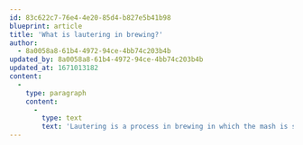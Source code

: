 ```yaml
---
id: 83c622c7-76e4-4e20-85d4-b827e5b41b98
blueprint: article
title: 'What is lautering in brewing?'
author:
  - 8a0058a8-61b4-4972-94ce-4bb74c203b4b
updated_by: 8a0058a8-61b4-4972-94ce-4bb74c203b4b
updated_at: 1671013182
content:
  -
    type: paragraph
    content:
      -
        type: text
        text: 'Lautering is a process in brewing in which the mash is separated into the clear liquid wort and the residual grain. This is typically done by allowing the mash to settle in a lauter tun, a large vessel with a false bottom that has holes or slots for the wort to drain through. The wort is collected in a separate vessel, while the spent grains are removed and discarded. Lautering is an important step in the brewing process, as it allows the brewer to separate the sweet wort from the grains, which will then be fermented to produce beer.'
---
```

